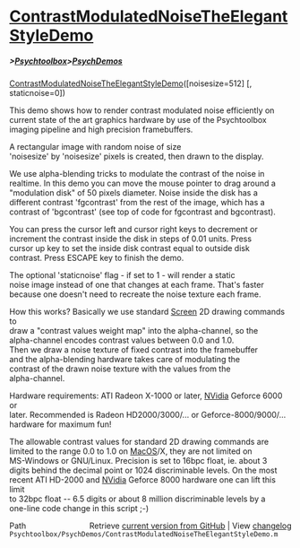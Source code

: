 # [ContrastModulatedNoiseTheElegantStyleDemo](ContrastModulatedNoiseTheElegantStyleDemo)
##### >[Psychtoolbox](Psychtoolbox)>[PsychDemos](PsychDemos)

[ContrastModulatedNoiseTheElegantStyleDemo](ContrastModulatedNoiseTheElegantStyleDemo)([noisesize=512] [, staticnoise=0])  
  
This demo shows how to render contrast modulated noise efficiently on  
current state of the art graphics hardware by use of the Psychtoolbox  
imaging pipeline and high precision framebuffers.  
  
A rectangular image with random noise of size  
'noisesize' by 'noisesize' pixels is created, then drawn to the display.  
  
We use alpha-blending tricks to modulate the contrast of the noise in  
realtime. In this demo you can move the mouse pointer to drag around a  
"modulation disk" of 50 pixels diameter. Noise inside the disk has a  
different contrast 'fgcontrast' from the rest of the image, which has a  
contrast of 'bgcontrast' (see top of code for fgcontrast and bgcontrast).  
  
You can press the cursor left and cursor right keys to decrement or  
increment the contrast inside the disk in steps of 0.01 units. Press  
cursor up key to set the inside disk contrast equal to outside disk  
contrast. Press ESCAPE key to finish the demo.  
  
The optional 'staticnoise' flag - if set to 1 - will render a static  
noise image instead of one that changes at each frame. That's faster  
because one doesn't need to recreate the noise texture each frame.  
  
How this works? Basically we use standard [Screen](Screen) 2D drawing commands to  
draw a "contrast values weight map" into the alpha-channel, so the  
alpha-channel encodes contrast values between 0.0 and 1.0.  
Then we draw a noise texture of fixed contrast into the framebuffer  
and the alpha-blending hardware takes care of modulating the  
contrast of the drawn noise texture with the values from the  
alpha-channel.  
  
Hardware requirements: ATI Radeon X-1000 or later, [NVidia](NVidia) Geforce 6000 or  
later. Recommended is Radeon HD2000/3000/... or Geforce-8000/9000/...  
hardware for maximum fun!  
  
The allowable contrast values for standard 2D drawing commands are  
limited to the range 0.0 to 1.0 on [MacOS](MacOS)/X, they are not limited on  
MS-Windows or GNU/Linux. Precision is set to 16bpc float, ie. about 3  
digits behind the decimal point or 1024 discriminable levels. On the most  
recent ATI HD-2000 and [NVidia](NVidia) Geforce 8000 hardware one can lift this limit  
to 32bpc float -- 6.5 digits or about 8 million discriminable levels by a  
one-line code change in this script ;-)  




<div class="code_header" style="text-align:right;">
  <span style="float:left;">Path&nbsp;&nbsp;</span> <span class="counter">Retrieve <a href=
  "https://raw.github.com/Psychtoolbox-3/Psychtoolbox-3/beta/Psychtoolbox/PsychDemos/ContrastModulatedNoiseTheElegantStyleDemo.m">current version from GitHub</a> | View <a href=
  "https://github.com/Psychtoolbox-3/Psychtoolbox-3/commits/beta/Psychtoolbox/PsychDemos/ContrastModulatedNoiseTheElegantStyleDemo.m">changelog</a></span>
</div>
<div class="code">
  <code>Psychtoolbox/PsychDemos/ContrastModulatedNoiseTheElegantStyleDemo.m</code>
</div>

